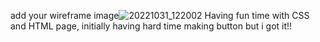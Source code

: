 add your wireframe image![20221031_122002](https://user-images.githubusercontent.com/115098034/199241530-ffd7c057-94c4-4826-bfec-9aad6e6c611c.jpg)
Having fun time with CSS and HTML page, initially having hard time making button but i got it!! 

